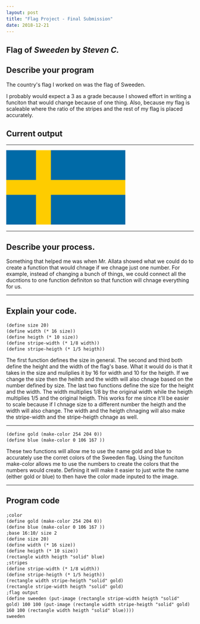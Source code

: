 ```yaml
---
layout: post
title: "Flag Project - Final Submission"
date: 2018-12-21
---
```


## Flag of _Sweeden_ by _Steven C._


## Describe your program

The country's flag I worked on was the flag of Sweeden. 

I probably would expect a 3 as a grade because I showed effort in writing a funciton that would change because of one thing. Also, because my flag is scaleable where the ratio of the stripes and the rest of my flag is placed accurately.  

## Current output

* * *
![FlagV2](/Images/FlagV2.png)
* * *

## Describe your process.

Something that helped me was when Mr. Allata showed what we could do to create a function that would chnage if we chnage just one number. For example, instead of changing a bunch of things, we could connect all the ducntions to one function definiton so that function will chnage everything for us. 

* * *

## Explain your code.

```
(define size 20)
(define width (* 16 size))
(define heigth (* 10 size))
(define stripe-width (* 1/8 width))
(define stripe-heigth (* 1/5 heigth))
```
The first function defines the size in general. The second and third both define the height and the width of the flag's base. What it would do is that it takes in the size and muliplies it by 16 for width and 10 for the heigth. If we change the size then the heihth and the width will also chnage based on the number defined by size. The last two functions define the size for the height and the width. The width multiplies 1/8 by the original width while the heigth multiplies 1/5 and the original heigth. This works for me since it'll be easier to scale because if I chnage size to a different number the heigth and the width will also change. The width and the heigth chnaging will also make the stripe-width and the stripe-heigth chnage as well. 



* * *

```
(define gold (make-color 254 204 0))
(define blue (make-color 0 106 167 ))
```
These two functions will allow me to use the name gold and blue to accurately use the corret colors of the Sweeden flag. Using the funciton make-color allows me to use the numbers to create the colors that the numbers would create. Defining it will make it easier to just write the name (either gold or blue) to then have the color made inputed to the image.  

* * *



## Program code

```
;color
(define gold (make-color 254 204 0))
(define blue (make-color 0 106 167 ))
;base 16:10/ size 2
(define size 20)
(define width (* 16 size))
(define heigth (* 10 size))
(rectangle width heigth "solid" blue)
;stripes 
(define stripe-width (* 1/8 width))
(define stripe-heigth (* 1/5 heigth))
(rectangle width stripe-heigth "solid" gold)
(rectangle stripe-width heigth "solid" gold)
;flag output
(define sweeden (put-image (rectangle stripe-width heigth "solid" gold) 100 100 (put-image (rectangle width stripe-heigth "solid" gold) 160 100 (rectangle width heigth "solid" blue))))  
sweeden

```
